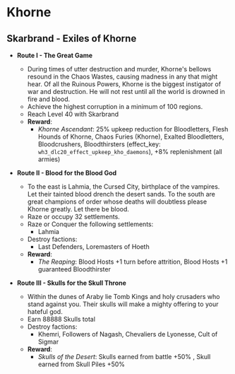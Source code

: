 # Khorne

## Skarbrand - Exiles of Khorne

* **Route I - The Great Game**
  * During times of utter destruction and murder, Khorne's bellows resound in the Chaos Wastes, causing madness in any that might hear. Of all the Ruinous Powers, Khorne is the biggest instigator of war and destruction. He will not rest until all the world is drowned in fire and blood.
  * Achieve the highest corruption in a minimum of 100 regions. 
  * Reach Level 40 with Skarbrand
  * **Reward**:
    * _Khorne Ascendant_: 25% upkeep reduction for Bloodletters, Flesh Hounds of Khorne, Chaos Furies (Khorne), Exalted Bloodletters, Bloodcrushers, Bloodthirsters (effect_key: `wh3_dlc20_effect_upkeep_kho_daemons`), +8% replenishment (all armies)

* **Route II - Blood for the Blood God**
  * To the east is Lahmia, the Cursed City, birthplace of the vampires. Let their tainted blood drench the desert sands. To the south are great champions of order whose deaths will doubtless please Khorne greatly. Let there be blood.
  * Raze or occupy 32 settlements.
  * Raze or Conquer the following settlements:
    * Lahmia
  * Destroy factions:
    * Last Defenders, Loremasters of Hoeth
  * **Reward**:
    * _The Reaping_: Blood Hosts +1 turn before attrition, Blood Hosts +1 guaranteed Bloodthirster

* **Route III - Skulls for the Skull Throne**
  * Within the dunes of Araby lie Tomb Kings and holy crusaders who stand against you. Their skulls will make a mighty offering to your hateful god.
  * Earn 88888 Skulls total
  * Destroy factions:
    * Khemri, Followers of Nagash, Chevaliers de Lyonesse, Cult of Sigmar
  * **Reward**:
    * _Skulls of the Desert_: Skulls earned from battle +50% , Skull earned from Skull Piles +50%
